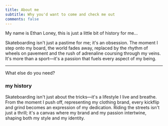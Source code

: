 ```yaml
---
title: About me
subtitle: Why you'd want to come and check me out 
comments: false
---
```


My name is Ethan Loney, this is just a little bit of history for me... 

Skateboarding isn't just a pastime for me; it's an obsession. The moment I step onto my board, the world fades away, replaced by the rhythm of wheels on pavement and the rush of adrenaline coursing through my veins. It's more than a sport—it's a passion that fuels every aspect of my being.

---


What else do you need?

### my history

Skateboarding isn't just about the tricks—it's a lifestyle I live and breathe. From the moment I push off, representing my clothing brand, every kickflip and grind becomes an expression of my dedication. Riding the streets isn't just a thrill; it's a canvas where my brand and my passion intertwine, shaping both my style and my identity.
